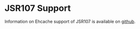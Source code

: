 ---
---
# JSR107 Support <a name="jsr107-support"/>

Information on Ehcache support of JSR107 is available on [github](https://github.com/jsr107/ehcache-jcache).


